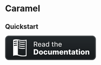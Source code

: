 # Caramel


## Quickstart
[![Read the Docs](https://raw.githubusercontent.com/intergrav/devins-badges/v3/assets/cozy/documentation/readthedocs_vector.svg)](https://pages.klash.dev/Caramel)
